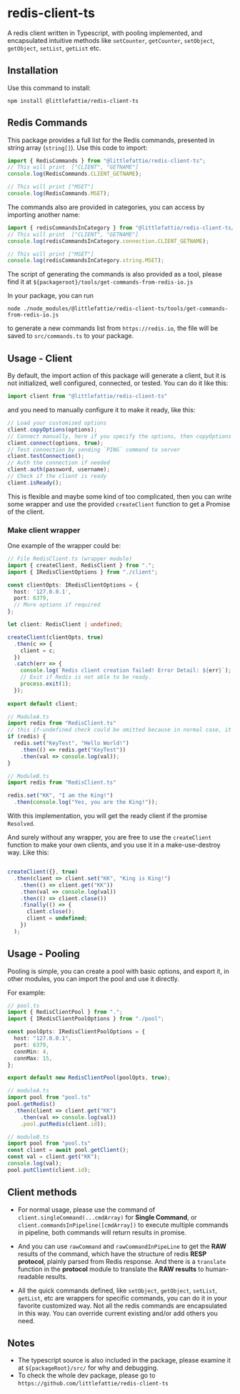 # redis-client-ts

A redis client written in Typescript, with pooling implemented, and encapsulated intuitive methods like `setCounter`, `getCounter`, `setObject`, `getObject`, `setList`, `getList` etc.

## Installation

Use this command to install:
```shell
npm install @littlefattie/redis-client-ts
```
## Redis Commands

This package provides a full list for the Redis commands, presented in string array (`string[]`). Use this code to import:
```ts
import { RedisCommands } from "@littlefattie/redis-client-ts";
// This will print  ["CLIENT", "GETNAME"]
console.log(RedisCommands.CLIENT_GETNAME);

// This will print ["MSET"]
console.log(RedisCommands.MSET);
```
The commands also are provided in categories, you can access by importing another name:
```ts
import { redisCommandsInCategory } from "@littlefattie/redis-client-ts/dist/commands";
// This will print  ["CLIENT", "GETNAME"]
console.log(redisCommandsInCategory.connection.CLIENT_GETNAME);

// This will print ["MSET"]
console.log(redisCommandsInCategory.string.MSET);
```
The script of generating the commands is also provided as a tool, please find it at `${packageroot}/tools/get-commands-from-redis-io.js`

In your package, you can run 
```shell
node ./node_modules/@littlefattie/redis-client-ts/tools/get-commands-from-redis-io.js
```
to generate a new commands list from `https://redis.io`, the file will be saved to `src/commands.ts` to your package.
## Usage - Client

By default, the import action of this package will generate a client, but it is not initialized, well configured, connected, or tested. You can do it like this:
```ts
import client from "@littlefattie/redis-client-ts"
```
and you need to manually configure it to make it ready, like this:
```ts
// Load your customized options
client.copyOptions(options);
// Connect manually, here if you specify the options, then copyOptions could be omitted
client.connect(options, true);
// Test connection by sending `PING` command to server
client.testConnection();
// Auth the connection if needed
client.auth(password, username);
// Check if the client is ready
client.isReady();
```

This is flexible and maybe some kind of too complicated, then you can write some wrapper and use the provided `createClient` function to get a Promise of the client.

### Make client wrapper

One example of the wrapper could be:
```typescript
// File RedisClient.ts (wrapper module)
import { createClient, RedisClient } from ".";
import { IRedisClientOptions } from "./client";

const clientOpts: IRedisClientOptions = {
  host: '127.0.0.1',
  port: 6379,
  // More options if required
};

let client: RedisClient | undefined;

createClient(clientOpts, true)
  .then(c => {
    client = c;
  })
  .catch(err => {
    console.log(`Redis client creation failed! Error Detail: ${err}`);
    // Exit if Redis is not able to be ready.
    process.exit(1);
  });
  
export default client;

// ModuleA.ts
import redis from "RedisClient.ts"
// this if-undefined check could be omitted because in normal case, it need to be always not undefined, or the process has exited.
if (redis) {
  redis.set("KeyTest", "Hello World!")
    .then(() => redis.get("KeyTest"))
    .then(val => console.log(val));
}

// ModuleB.ts
import redis from "RedisClient.ts"

redis.set("KK", "I am the King!")
  .then(console.log("Yes, you are the King!"));
```

With this implementation, you will get the ready client if the promise `Resolved`.

And surely without any wrapper, you are free to use the `createClient` function to make your own clients, and you use it in a make-use-destroy way. Like this:

```ts

createClient({}, true)
  .then(client => client.set("KK", "King is King!")
    .then(() => client.get("KK"))
    .then(val => console.log(val))
    .then(() => client.close())
    .finally(() => {
      client.close();
      client = undefined;
    })
  );
```

## Usage - Pooling

Pooling is simple, you can create a pool with basic options, and export it, in other modules, you can import the pool and use it directly.

For example:
```ts
// pool.ts
import { RedisClientPool } from ".";
import { IRedisClientPoolOptions } from "./pool";

const poolOpts: IRedisClientPoolOptions = {
  host: "127.0.0.1",
  port: 6379,
  connMin: 4,
  connMax: 15,
};

export default new RedisClientPool(poolOpts, true);

// moduleA.ts
import pool from "pool.ts"
pool.getRedis()
  .then(client => client.get("KK")
    .then(val => console.log(val))
    .pool.putRedis(client.id));

// moduleB.ts
import pool from "pool.ts"
const client = await pool.getClient();
const val = client.get("KK");
console.log(val);
pool.putClient(client.id);  
```

## Client methods

- For normal usage, please use the command of `client.singleCommand(...cmdArray)` for **Single Command**, or `client.commandsInPipeline([cmdArray])` to execute multiple commands in pipeline, both commands will return results in promise.

- And you can use `rawCommand` and `rawCommandInPipeLine` to get the **RAW** results of the command, which have the structure of redis **RESP protocol**, plainly parsed from Redis response. And there is a `translate` function in the **protocol** module to translate the **RAW results** to human-readable results.
  
- All the quick commands defined, like `setObject`, `getObject`, `setList`, `getList`, etc are wrappers for specific commands, you can do it in your favorite customized way. Not all the redis commands are encapsulated in this way. You can override current existing and/or add others you need.

## Notes
 - The typescript source is also included in the package, please examine it at `${packageRoot}/src/` for why and debugging.
 - To check the whole dev package, please go to `https://github.com/littlefattie/redis-client-ts`

